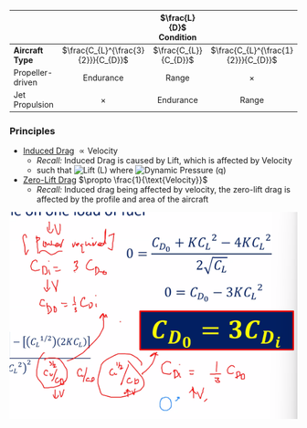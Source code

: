 
|                   |                                     | $\frac{L}{D}$ Condition |                                     |
| ----------------- | :---------------------------------: | :---------------------: | :---------------------------------: |
| **Aircraft Type** | $\frac{C_{L}^{\frac{3}{2}}}{C_{D}}$ |  $\frac{C_{L}}{C_{D}}$  | $\frac{C_{L}^{\frac{1}{2}}}{C_{D}}$ |
| Propeller-driven  |              Endurance              |          Range          |              $\times$               |
| Jet Propulsion    |              $\times$               |        Endurance        |                Range                |

### Principles
- [Induced Drag](Induced%20Drag.md) $\propto \text{Velocity}$ 
	- *Recall:* Induced Drag is caused by Lift, which is affected by Velocity
	- such that ![Lift (L)](./Lift%20(L).md#^d0079e) where ![Dynamic Pressure (q)](./Dynamic%20Pressure%20(q).md#^5ed2e9)
- [Zero-Lift Drag](Zero-Lift%20Drag.md) $\propto \frac{1}{\text{Velocity}}$  
	- *Recall:* Induced drag being affected by velocity, the zero-lift drag is affected by the profile and area of the aircraft



![Pasted image 20240429153535.png](./Fleeting%20Notes/Pictures/Pasted%20image%2020240429153535.png)